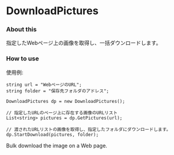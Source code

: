 ﻿DownloadPictures
================
### About this

指定したWebページ上の画像を取得し、一括ダウンロードします。

### How to use

使用例:  

    string url = "WebページのURL";   
    string folder = "保存先フォルダのアドレス";

    DownloadPictures dp = new DownloadPictures();

    // 指定したURLのページ上に存在する画像のURLリスト
    List<string> pictures = dp.GetPictures(url);

    // 渡されたURLリストの画像を取得し、指定したフォルダにダウンロードします。
    dp.StartDownload(pictures, folder);

Bulk download the image on a Web page.
